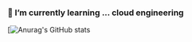 ### 🌱 I’m currently learning ... cloud engineering


[![Anurag's GitHub stats](https://github-readme-stats.vercel.app/api/top-langs/?username=mandoo-it&langs_count=8&count_private=truee&layout=compact&theme=react&hide_border=true&bg_color=0D1117)
